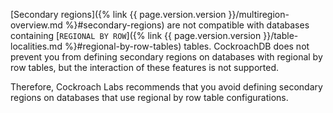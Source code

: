 [Secondary regions]({% link {{ page.version.version }}/multiregion-overview.md %}#secondary-regions) are not compatible with databases containing [`REGIONAL BY ROW`]({% link {{ page.version.version }}/table-localities.md %}#regional-by-row-tables) tables. CockroachDB does not prevent you from defining secondary regions on databases with regional by row tables, but the interaction of these features is not supported.

Therefore, Cockroach Labs recommends that you avoid defining secondary regions on databases that use regional by row table configurations.
